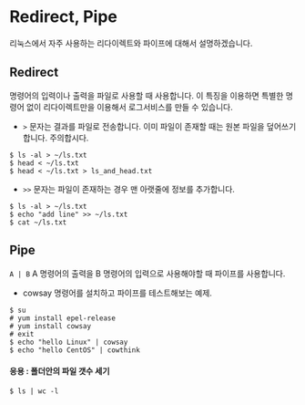 # Redirect, Pipe
리눅스에서 자주 사용하는 리다이렉트와 파이프에 대해서 설명하겠습니다.

## Redirect
명령어의 입력이나 출력을 파일로 사용할 때 사용합니다.
이 특징을 이용하면 특별한 명령어 없이 리다이렉트만을 이용해서 로그서비스를 만들 수 있습니다.

- `>` 문자는 결과를 파일로 전송합니다. 이미 파일이 존재할 때는 원본 파일을 덮어쓰기 합니다. 주의합시다.
```
$ ls -al > ~/ls.txt
$ head < ~/ls.txt
$ head < ~/ls.txt > ls_and_head.txt
```

- `>>` 문자는 파일이 존재하는 경우 맨 아랫줄에 정보를 추가합니다.
```
$ ls -al > ~/ls.txt
$ echo "add line" >> ~/ls.txt
$ cat ~/ls.txt
```

## Pipe
`A | B` A 명령어의 출력을 B 명령어의 입력으로 사용해야할 때 파이프를 사용합니다.

- cowsay 명령어를 설치하고 파이프를 테스트해보는 예제.
```
$ su
# yum install epel-release
# yum install cowsay
# exit
$ echo "hello Linux" | cowsay
$ echo "hello CentOS" | cowthink
```

#### 응용 : 폴더안의 파일 갯수 세기
```
$ ls | wc -l
```
